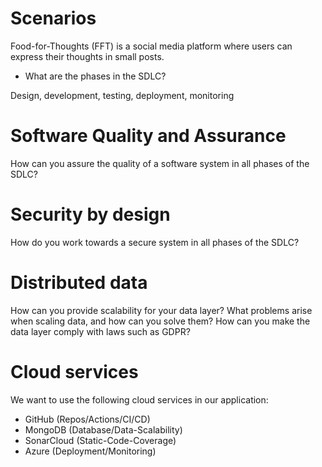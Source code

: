 # Scenarios

Food-for-Thoughts (FFT) is a social media platform where users can express their thoughts in small posts.

- What are the phases in the SDLC?

Design, development, testing, deployment, monitoring

# Software Quality and Assurance

How can you assure the quality of a software system in all phases of the SDLC?

# Security by design

How do you work towards a secure system in all phases of the SDLC?

# Distributed data

How can you provide scalability for your data layer?
What problems arise when scaling data, and how can you solve them?
How can you make the data layer comply with laws such as GDPR?

# Cloud services

We want to use the following cloud services in our application:
- GitHub (Repos/Actions/CI/CD)
- MongoDB (Database/Data-Scalability)
- SonarCloud (Static-Code-Coverage)
- Azure (Deployment/Monitoring)
